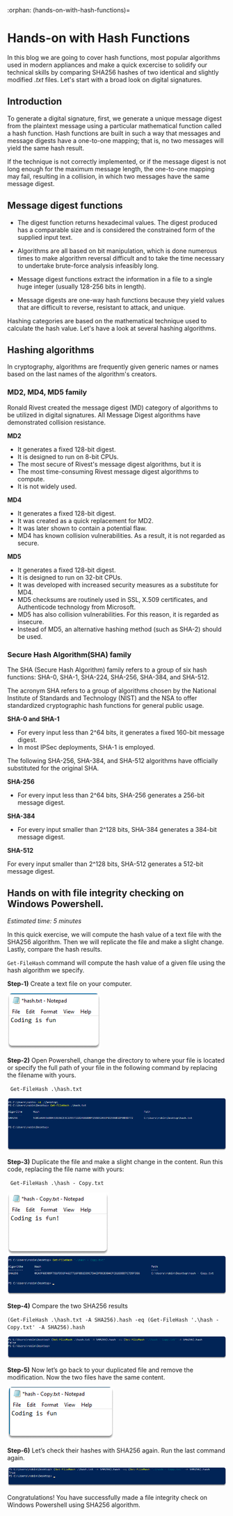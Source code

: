 :orphan:
(hands-on-with-hash-functions)=

# Hands-on with Hash Functions

In this blog we are going to cover hash functions, most popular algorithms used in modern appliances and make a quick excercise to solidify our technical skills by comparing SHA256 hashes of two identical and slightly modified _.txt_ files. Let's start with a broad look on digital signatures.

## Introduction

To generate a digital signature, first, we generate a unique message digest from the plaintext message using a particular mathematical function called a hash function. Hash functions are built in such a way that messages and message digests have a one-to-one mapping; that is, no two messages will yield the same hash result.

If the technique is not correctly implemented, or if the message digest is not long enough for the maximum message length, the one-to-one mapping may fail, resulting in a collision, in which two messages have the same message digest.

## Message digest functions

- The digest function returns hexadecimal values. The digest produced has a comparable size and is considered the constrained form of the supplied input text.

- Algorithms are all based on bit manipulation, which is done numerous times to make algorithm reversal difficult and to take the time necessary to undertake brute-force analysis infeasibly long.

- Message digest functions extract the information in a file to a single huge integer (usually 128-256 bits in length).

- Message digests are one-way hash functions because they yield values that are difficult to reverse, resistant to attack, and unique.

Hashing categories are based on the mathematical technique used to calculate the hash value. Let's have a look at several hashing algorithms.

## Hashing algorithms

In cryptography, algorithms are frequently given generic names or names based on the last names of the algorithm's creators.

### MD2, MD4, MD5 family

Ronald Rivest created the message digest (MD) category of algorithms to be utilized in digital signatures. All Message Digest algorithms have demonstrated collision resistance.

**MD2**

- It generates a fixed 128-bit digest.
- It is designed to run on 8-bit CPUs.
- The most secure of Rivest's message digest algorithms, but it is
- The most time-consuming Rivest message digest algorithms to compute.
- It is not widely used.

**MD4**

- It generates a fixed 128-bit digest.
- It was created as a quick replacement for MD2.
- It was later shown to contain a potential flaw.
- MD4 has known collision vulnerabilities. As a result, it is not regarded as secure.

**MD5**

- It generates a fixed 128-bit digest.
- It is designed to run on 32-bit CPUs.
- It was developed with increased security measures as a substitute for MD4.
- MD5 checksums are routinely used in SSL, X.509 certificates, and Authenticode technology from Microsoft.
- MD5 has also collision vulnerabilities. For this reason, it is regarded as insecure.
- Instead of MD5, an alternative hashing method (such as SHA-2) should be used.

### Secure Hash Algorithm(SHA) family

The SHA (Secure Hash Algorithm) family refers to a group of six hash functions: SHA-0, SHA-1, SHA-224, SHA-256, SHA-384, and SHA-512.

The acronym SHA refers to a group of algorithms chosen by the National Institute of Standards and Technology (NIST) and the NSA to offer standardized cryptographic hash functions for general public usage.

**SHA-0 and SHA-1**

- For every input less than 2^64 bits, it generates a fixed 160-bit message digest.
- In most IPSec deployments, SHA-1 is employed.

The following SHA-256, SHA-384, and SHA-512 algorithms have officially substituted for the original SHA.

**SHA-256**

- For every input less than 2^64 bits, SHA-256 generates a 256-bit message digest.

**SHA-384**

- For every input smaller than 2^128 bits, SHA-384 generates a 384-bit message digest.

**SHA-512**

For every input smaller than 2^128 bits, SHA-512 generates a 512-bit message digest.

## Hands on with file integrity checking on Windows Powershell.

_Estimated time: 5 minutes_

In this quick exercise, we will compute the hash value of a text file with the SHA256 algorithm. Then we will replicate the file and make a slight change. Lastly, compare the hash results.

`Get-FileHash` command will compute the hash value of a given file using the hash algorithm we specify.

**Step-1)** Create a text file on your computer.

![](images/hashing14.png)

**Step-2)** Open Powershell, change the directory to where your file is located or specify the full path of your file in the following command by replacing the filename with yours.

` Get-FileHash .\hash.txt`

![](images/hashing13.png)

**Step-3)** Duplicate the file and make a slight change in the content.
Run this code, replacing the file name with yours:

` Get-FileHash .\hash - Copy.txt`

![](images/hashing16.png)
![](images/hashing17.png)

**Step-4)** Compare the two SHA256 results

`(Get-FileHash .\hash.txt -A SHA256).hash -eq (Get-FileHash '.\hash - Copy.txt' -A SHA256).hash`

![](images/hashing18.png)

**Step-5)** Now let’s go back to your duplicated file and remove the modification. Now the two files have the same content.

![](images/hashing19.png)

**Step-6)** Let’s check their hashes with SHA256 again.
Run the last command again.

![](images/hashing20.png)

Congratulations! You have successfully made a file integrity check on Windows Powershell using SHA256 algorithm.
